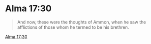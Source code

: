 # Alma 17:30

> And now, these were the thoughts of Ammon, when he saw the afflictions of those whom he termed to be his brethren.

[Alma 17:30](https://www.churchofjesuschrist.org/study/scriptures/bofm/alma/17?lang=eng&id=p30#p30)


